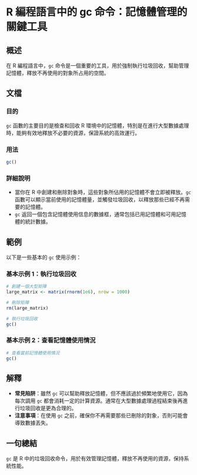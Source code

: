 <!--
Meta Description: # R 編程語言中的 gc 命令：記憶體管理的關鍵工具 ## 概述 在 R 編程語言中，`gc` 命令是一個重要的工具，用於強制執行垃圾回收，幫助管理記憶體，釋放不再使用的對象所占用的空間。 ## 文檔 ### 目的 `gc` 函數的主要目的是檢查和回收 R 環境中的記憶體，特別是在進行大型數據處理...
Meta Keywords: 基本示例, 執行垃圾回收, large_matrix, 編程語言中的, 記憶體管理的關鍵工具
-->

# R 編程語言中的 gc 命令：記憶體管理的關鍵工具

## 概述
在 R 編程語言中，`gc` 命令是一個重要的工具，用於強制執行垃圾回收，幫助管理記憶體，釋放不再使用的對象所占用的空間。

## 文檔
### 目的
`gc` 函數的主要目的是檢查和回收 R 環境中的記憶體，特別是在進行大型數據處理時，能夠有效地釋放不必要的資源，保證系統的高效運行。

### 用法
```r
gc()
```

### 詳細說明
- 當你在 R 中創建和刪除對象時，這些對象所佔用的記憶體不會立即被釋放。`gc` 函數可以顯示當前使用的記憶體量，並觸發垃圾回收，以釋放那些已經不再需要的記憶體。
- `gc` 返回一個包含記憶體使用信息的數據框，通常包括已用記憶體和可用記憶體的統計數據。

## 範例
以下是一些基本的 `gc` 使用示例：

### 基本示例 1：執行垃圾回收
```r
# 創建一個大型矩陣
large_matrix <- matrix(rnorm(1e6), nrow = 1000)

# 刪除矩陣
rm(large_matrix)

# 執行垃圾回收
gc()
```

### 基本示例 2：查看記憶體使用情況
```r
# 查看當前記憶體使用情況
gc()
```

## 解釋
- **常見陷阱**：雖然 `gc` 可以幫助釋放記憶體，但不應該過於頻繁地使用它，因為每次調用 `gc` 都會消耗一定的計算資源。通常在大型數據處理過程結束後再進行垃圾回收是更為合理的。
- **注意事項**：在使用 `gc` 之前，確保你不再需要那些已刪除的對象，否則可能會導致數據丟失。

## 一句總結
`gc` 是 R 中的垃圾回收命令，用於有效管理記憶體，釋放不再使用的資源，保持系統性能。